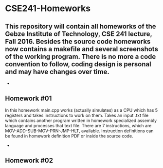 # CSE241-Homeworks
This repository will contain all homeworks of the Gebze Institute of Technology, CSE 241 lecture, Fall 2016. Besides the source code homeworks now contains a makefile and several screenshots of the working program. There is no more a code convention to follow, coding design is personal and may have changes over time.
-
-
Homework #01
-
In this homework main.cpp works (actually simulates) as a CPU which has 5 registers and takes instructions to work on them. Takes an input .txt file which contains another program written in homework specialized assembly language and processes that text file. There are 7 instructions, which are MOV-ADD-SUB-MOV-PRN-JMP-HLT, available. Instruction definitions can be found in homework definition PDF or inside the source code.

-
Homework #02
-
